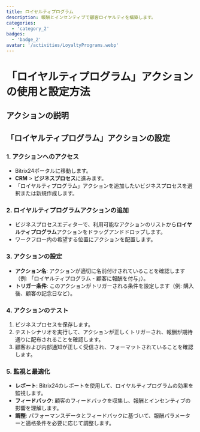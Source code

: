 ```yaml
---
title: ロイヤルティプログラム
description: 報酬とインセンティブで顧客ロイヤルティを構築します。
categories: 
  - 'category_2'
badges: 
  - 'badge_2'
avatar: '/activities/LoyaltyPrograms.webp'
---
```

# 「ロイヤルティプログラム」アクションの使用と設定方法

## アクションの説明

## **「ロイヤルティプログラム」アクションの設定**

### 1. アクションへのアクセス
- Bitrix24ポータルに移動します。
- **CRM** > **ビジネスプロセス**に進みます。
- 「ロイヤルティプログラム」アクションを追加したいビジネスプロセスを選択または新規作成します。

### 2. ロイヤルティプログラムアクションの追加
- ビジネスプロセスエディターで、利用可能なアクションのリストから**ロイヤルティプログラム**アクションをドラッグアンドドロップします。
- ワークフロー内の希望する位置にアクションを配置します。

### 3. アクションの設定
- **アクション名**: アクションが適切に名前付けされていることを確認します（例: 「ロイヤルティプログラム - 顧客に報酬を付与」）。
- **トリガー条件**: このアクションがトリガーされる条件を設定します（例: 購入後、顧客の記念日など）。

### 4. アクションのテスト
1. ビジネスプロセスを保存します。
2. テストシナリオを実行して、アクションが正しくトリガーされ、報酬が期待通りに配布されることを確認します。
3. 顧客および内部通知が正しく受信され、フォーマットされていることを確認します。

### 5. 監視と最適化
- **レポート**: Bitrix24のレポートを使用して、ロイヤルティプログラムの効果を監視します。
- **フィードバック**: 顧客のフィードバックを収集し、報酬とインセンティブの影響を理解します。
- **調整**: パフォーマンスデータとフィードバックに基づいて、報酬パラメーターと適格条件を必要に応じて調整します。